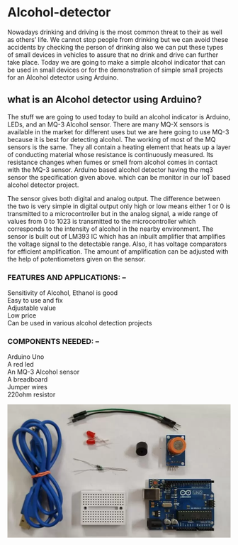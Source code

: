 # Alcohol-detector

Nowadays drinking and driving is the most common threat to their as well as others’ life. We cannot stop people from drinking but we can avoid these accidents by checking the person of drinking also we can put these types of small devices in vehicles to assure that no drink and drive can further take place. Today we are going to make a simple alcohol indicator that can be used in small devices or for the demonstration of simple small projects for an Alcohol detector using Arduino.

## what is an Alcohol detector using Arduino?

The stuff we are going to used today to build an alcohol indicator is Arduino, LEDs, and an MQ-3 Alcohol sensor. There are many MQ-X sensors is available in the market for different uses but we are here going to use MQ-3 because it is best for detecting alcohol. The working of most of the MQ sensors is the same. They all contain a heating element that heats up a layer of conducting material whose resistance is continuously measured. Its resistance changes when fumes or smell from alcohol comes in contact with the MQ-3 sensor. Arduino based alcohol detector having the mq3 sensor the specification given above. which can be monitor in our IoT based alcohol detector project.

The sensor gives both digital and analog output. The difference between the two is very simple in digital output only high or low means either 1 or 0 is transmitted to a microcontroller but in the analog signal, a wide range of values from 0 to 1023 is transmitted to the microcontroller which corresponds to the intensity of alcohol in the nearby environment. The sensor is built out of LM393 IC which has an inbuilt amplifier that amplifies the voltage signal to the detectable range. Also, it has voltage comparators for efficient amplification. The amount of amplification can be adjusted with the help of potentiometers given on the sensor.

### FEATURES AND APPLICATIONS: –

Sensitivity of Alcohol, Ethanol is good <br>
Easy to use and fix <br>
Adjustable value <br>
Low price <br>
Can be used in various alcohol detection projects <br>


### COMPONENTS NEEDED: –

Arduino Uno <br>
A red led <br>
An MQ-3 Alcohol sensor <br>
A breadboard <br>
Jumper wires <br>
220ohm resistor <br>

![logo](https://github.com/Arpitgarg07/Alcohol-detector/blob/main/components.webp)
